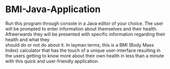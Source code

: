 # BMI-Java-Application
Run this program through console in a Java editor of your
choice. The user will be prompted to enter information about
themselves and their health. Aftwerwards they will be presented
with specific information regarding their health and what they  
should do or not do about it. In layman terms, this is a BMI
(Body Mass Index) calculator that has the touch of a unique
user-interface resulting in the users getting to know more
about their own health in less than a minute with this quick
and user-friendly application.
